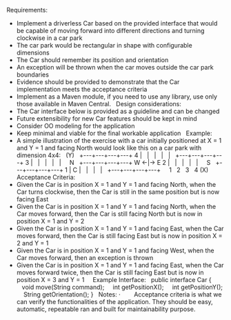 Requirements:
- Implement a driverless Car based on the provided interface that would be capable of moving forward into different directions and turning clockwise in a car park
- The car park would be rectangular in shape with configurable dimensions
- The Car should remember its position and orientation
- An exception will be thrown when the car moves outside the car park boundaries
- Evidence should be provided to demonstrate that the Car implementation meets the acceptance criteria
- Implement as a Maven module, if you need to use any library, use only those available in Maven Central.
 
Design considerations:
- The Car interface below is provided as a guideline and can be changed
- Future extensibility for new Car features should be kept in mind
- Consider OO modeling for the application
- Keep minimal and viable for the final workable application
 
Example:
- A simple illustration of the exercise with a car initially positioned at X = 1 and Y = 1 and facing North would look like this on a car park with dimension 4x4:
 
(Y)
  +---+---+---+---+
4 |   |   |   |   |
  +---+---+---+---+
3 |   |   |   |   |     N
  +---+---+---+---+ W <-|-> E
2 |   |   |   |   |     S
  +---+---+---+---+
1 | C |   |   |   |
  +---+---+---+---+
    1   2   3   4 (X)
 
Acceptance Criteria:
- Given the Car is in position X = 1 and Y = 1 and facing North, when the Car turns clockwise, then the Car is still in the same position but is now facing East
- Given the Car is in position X = 1 and Y = 1 and facing North, when the Car moves forward, then the Car is still facing North but is now in position X = 1 and Y = 2
- Given the Car is in position X = 1 and Y = 1 and facing East, when the Car moves forward, then the Car is still facing East but is now in position X = 2 and Y = 1
- Given the Car is in position X = 1 and Y = 1 and facing West, when the Car moves forward, then an exception is thrown
- Given the Car is in position X = 1 and Y = 1 and facing East, when the Car moves forward twice, then the Car is still facing East but is now in position X = 3 and Y = 1
 
 
Example Interface:
 
public interface Car {
   void move(String command);
    int getPositionX();
    int getPositionY();
    String getOrientation();
}
 
Notes:
·        Acceptance criteria is what we can verify the functionalities of the application. They should be easy, automatic, repeatable ran and built for maintainability purpose.